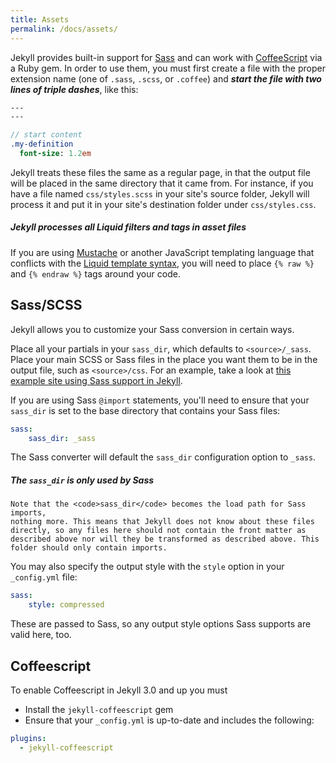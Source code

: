 ```yaml
---
title: Assets
permalink: /docs/assets/
---
```


Jekyll provides built-in support for [Sass](https://sass-lang.com/)
and can work with [CoffeeScript](https://coffeescript.org/) via a Ruby gem.
In order to use them, you must first create a file with the proper extension
name (one of `.sass`, `.scss`, or `.coffee`) and
***start the file with two lines of triple dashes***, like this:

```sass
---
---

// start content
.my-definition
  font-size: 1.2em
```

Jekyll treats these files the same as a regular page, in that the output file
will be placed in the same directory that it came from. For instance, if you
have a file named `css/styles.scss` in your site's source folder, Jekyll
will process it and put it in your site's destination folder under
`css/styles.css`.

<div class="note info">
  <h5>Jekyll processes all Liquid filters and tags in asset files</h5>
  <p>If you are using <a href="https://mustache.github.io">Mustache</a>
     or another JavaScript templating language that conflicts with
     the <a href="/docs/templates/">Liquid template syntax</a>, you
     will need to place <code>{&#37; raw &#37;}</code> and
     <code>{&#37; endraw &#37;}</code> tags around your code.</p>
</div>

## Sass/SCSS

Jekyll allows you to customize your Sass conversion in certain ways.

Place all your partials in your `sass_dir`, which defaults to
`<source>/_sass`. Place your main SCSS or Sass files in the place you want
them to be in the output file, such as `<source>/css`. For an example, take
a look at [this example site using Sass support in Jekyll][example-sass].

If you are using Sass `@import` statements, you'll need to ensure that your
`sass_dir` is set to the base directory that contains your Sass files:

```yaml
sass:
    sass_dir: _sass
```

The Sass converter will default the `sass_dir` configuration option to
`_sass`.

[example-sass]: https://github.com/jekyll/jekyll-sass-converter/tree/master/docs

<div class="note info">
  <h5>The <code>sass_dir</code> is only used by Sass</h5>
  <p>

    Note that the <code>sass_dir</code> becomes the load path for Sass imports,
    nothing more. This means that Jekyll does not know about these files
    directly, so any files here should not contain the front matter as
    described above nor will they be transformed as described above. This
    folder should only contain imports.

  </p>
</div>

You may also specify the output style with the `style` option in your
`_config.yml` file:

```yaml
sass:
    style: compressed
```

These are passed to Sass, so any output style options Sass supports are valid
here, too.


## Coffeescript

To enable Coffeescript in Jekyll 3.0 and up you must

* Install the `jekyll-coffeescript` gem
* Ensure that your `_config.yml` is up-to-date and includes the following:

```yaml
plugins:
  - jekyll-coffeescript
```
